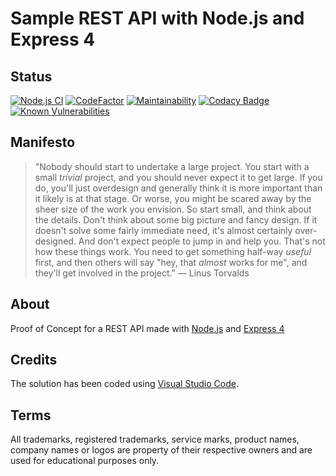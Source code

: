 # Sample REST API with Node.js and Express 4

## Status

[![Node.js CI](https://github.com/nanotaboada/node-samples-express-restful/actions/workflows/node.js.yml/badge.svg)](https://github.com/nanotaboada/node-samples-express-restful/actions/workflows/node.js.yml)
[![CodeFactor](https://www.codefactor.io/repository/github/nanotaboada/node-samples-express-restful/badge)](https://www.codefactor.io/repository/github/nanotaboada/node-samples-express-restful)
[![Maintainability](https://api.codeclimate.com/v1/badges/156db7032a715d561dab/maintainability)](https://codeclimate.com/github/nanotaboada/node-samples-express-restful/maintainability)
[![Codacy Badge](https://app.codacy.com/project/badge/Grade/84e500621bf045169f68268c2b18bdec)](https://www.codacy.com/gh/nanotaboada/node-samples-express-restful/dashboard?utm_source=github.com&amp;utm_medium=referral&amp;utm_content=nanotaboada/node-samples-express-restful&amp;utm_campaign=Badge_Grade)
[![Known Vulnerabilities](https://snyk.io/test/github/nanotaboada/node-samples-express-restful/badge.svg)](https://snyk.io/test/github/nanotaboada/node-samples-express-restful)
## Manifesto

> "Nobody should start to undertake a large project. You start with a small _trivial_ project, and you should never expect it to get large. If you do, you'll just overdesign and generally think it is more important than it likely is at that stage. Or worse, you might be scared away by the sheer size of the work you envision. So start small, and think about the details. Don't think about some big picture and fancy design. If it doesn't solve some fairly immediate need, it's almost certainly over-designed. And don't expect people to jump in and help you. That's not how these things work. You need to get something half-way _useful_ first, and then others will say "hey, that _almost_ works for me", and they'll get involved in the project." — Linus Torvalds

## About

Proof of Concept for a REST API made with [Node.js](https://nodejs.org/) and [Express 4](https://expressjs.com/)

## Credits

The solution has been coded using [Visual Studio Code](https://code.visualstudio.com/).

## Terms

All trademarks, registered trademarks, service marks, product names, company names or logos are property of their respective owners and are used for educational purposes only.